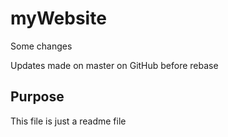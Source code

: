 # myWebsite

Some changes

Updates made on master on GitHub before rebase

## Purpose

This file is just a readme file
